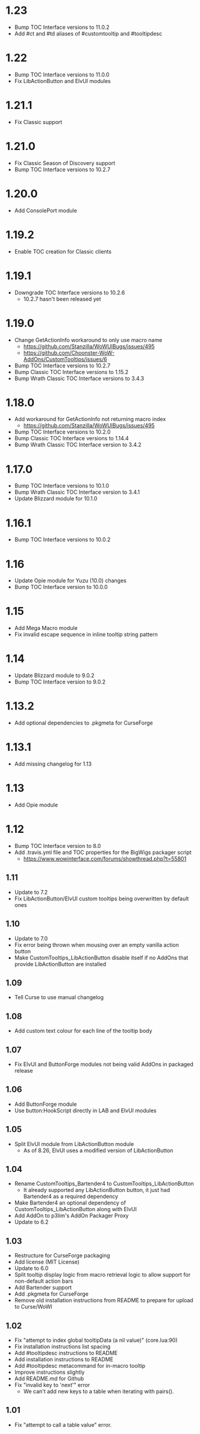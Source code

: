# 1.23
- Bump TOC Interface versions to 11.0.2
- Add #ct and #td aliases of #customtooltip and #tooltipdesc

# 1.22
- Bump TOC Interface versions to 11.0.0
- Fix LibActionButton and ElvUI modules

# 1.21.1
- Fix Classic support

# 1.21.0
- Fix Classic Season of Discovery support
- Bump TOC Interface versions to 10.2.7

# 1.20.0
- Add ConsolePort module

# 1.19.2
- Enable TOC creation for Classic clients

# 1.19.1
- Downgrade TOC Interface versions to 10.2.6
  - 10.2.7 hasn't been released yet

# 1.19.0
- Change GetActionInfo workaround to only use macro name
  - https://github.com/Stanzilla/WoWUIBugs/issues/495
  - https://github.com/Choonster-WoW-AddOns/CustomTooltips/issues/6
- Bump TOC Interface versions to 10.2.7
- Bump Classic TOC Interface versions to 1.15.2
- Bump Wrath Classic TOC Interface versions to 3.4.3

# 1.18.0
- Add workaround for GetActionInfo not returning macro index
  - https://github.com/Stanzilla/WoWUIBugs/issues/495
- Bump TOC Interface versions to 10.2.0
- Bump Classic TOC Interface versions to 1.14.4
- Bump Wrath Classic TOC Interface version to 3.4.2

# 1.17.0
- Bump TOC Interface versions to 10.1.0
- Bump Wrath Classic TOC Interface version to 3.4.1
- Update Blizzard module for 10.1.0

# 1.16.1
- Bump TOC Interface versions to 10.0.2

# 1.16
- Update Opie module for Yuzu (10.0) changes
- Bump TOC Interface version to 10.0.0

# 1.15
- Add Mega Macro module
- Fix invalid escape sequence in inline tooltip string pattern

# 1.14
- Update Blizzard module to 9.0.2
- Bump TOC Interface version to 9.0.2

# 1.13.2
- Add optional dependencies to .pkgmeta for CurseForge

# 1.13.1
- Add missing changelog for 1.13

# 1.13
- Add Opie module

# 1.12
- Bump TOC Interface version to 8.0
- Add .travis.yml file and TOC properties for the BigWigs packager script
	- https://www.wowinterface.com/forums/showthread.php?t=55801

## 1.11
- Update to 7.2
- Fix LibActionButton/ElvUI custom tooltips being overwritten by default ones

## 1.10
- Update to 7.0
- Fix error being thrown when mousing over an empty vanilla action button
- Make CustomTooltips_LibActionButton disable itself if no AddOns that provide LibActionButton are installed

## 1.09
- Tell Curse to use manual changelog

## 1.08
- Add custom text colour for each line of the tooltip body

## 1.07
- Fix ElvUI and ButtonForge modules not being valid AddOns in packaged release

## 1.06
- Add ButtonForge module
- Use button:HookScript directly in LAB and ElvUI modules

## 1.05
- Split ElvUI module from LibActionButton module
	- As of 8.26, ElvUI uses a modified version of LibActionButton

## 1.04
- Rename CustomTooltips_Bartender4 to CustomTooltips_LibActionButton
    - It already supported any LibActionButton button, it just had Bartender4 as a required dependency
- Make Bartender4 an optional dependency of CustomTooltips_LibActionButton along with ElvUI
- Add AddOn to p3lim's AddOn Packager Proxy
- Update to 6.2

## 1.03
- Restructure for CurseForge packaging
- Add license (MIT License)
- Update to 6.0
- Split tooltip display logic from macro retrieval logic to allow support for non-default action bars
- Add Bartender support
- Add .pkgmeta for CurseForge
- Remove old installation instructions from README to prepare for upload to Curse/WoWI

## 1.02
- Fix "attempt to index global tooltipData (a nil value)" (core.lua:90)
- Fix installation instructions list spacing
- Add #tooltipdesc instructions to README
- Add installation instructions to README
- Add #tooltipdesc metacommand for in-macro tooltip
- Improve instructions slightly
- Add README.md for Github
- Fix "invalid key to 'next'" error
    - We can't add new keys to a table when iterating with pairs().

## 1.01
- Fix "attempt to call a table value" error.